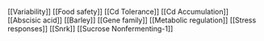 [[Variability]]
[[Food safety]]
[[Cd Tolerance]]
[[Cd Accumulation]]
[[Abscisic acid]]
[[Barley]]
[[Gene family]]
[[Metabolic regulation]]
[[Stress responses]]
[[Snrk]]
[[Sucrose Nonfermenting-1]]
